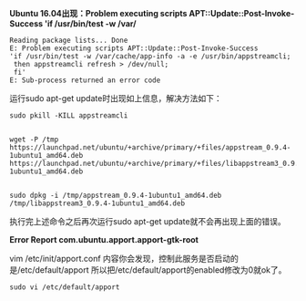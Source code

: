 **Ubuntu 16.04出现：Problem executing scripts APT::Update::Post-Invoke-Success 'if /usr/bin/test -w /var/**

    Reading package lists... Done  
    E: Problem executing scripts APT::Update::Post-Invoke-Success  
    'if /usr/bin/test -w /var/cache/app-info -a -e /usr/bin/appstreamcli;  
     then appstreamcli refresh > /dev/null;  
     fi'  
    E: Sub-process returned an error code  

运行sudo apt-get update时出现如上信息，解决方法如下：

    sudo pkill -KILL appstreamcli  
      
      
    wget -P /tmp https://launchpad.net/ubuntu/+archive/primary/+files/appstream_0.9.4-1ubuntu1_amd64.deb https://launchpad.net/ubuntu/+archive/primary/+files/libappstream3_0.9.4-1ubuntu1_amd64.deb  
      
      
    sudo dpkg -i /tmp/appstream_0.9.4-1ubuntu1_amd64.deb /tmp/libappstream3_0.9.4-1ubuntu1_amd64.deb  
    

执行完上述命令之后再次运行sudo apt-get update就不会再出现上面的错误。

**Error Report com.ubuntu.apport.apport-gtk-root**

vim /etc/init/apport.conf 内容你会发现，控制此服务是否启动的是/etc/default/apport
所以把/etc/default/apport的enabled修改为0就ok了。

    sudo vi /etc/default/apport 